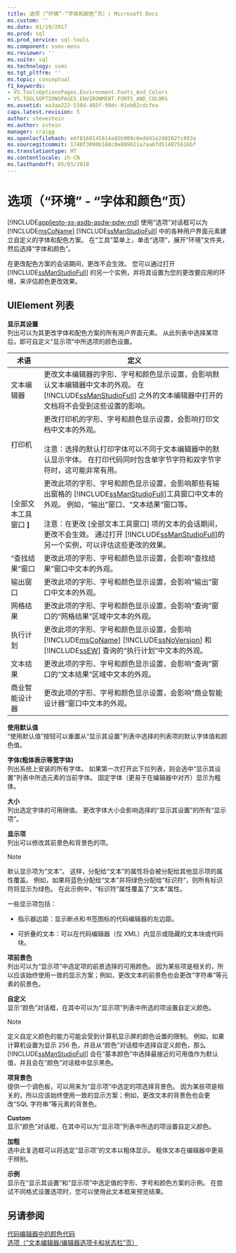```yaml
---
title: 选项（“环境”-“字体和颜色”页）| Microsoft Docs
ms.custom: ''
ms.date: 01/19/2017
ms.prod: sql
ms.prod_service: sql-tools
ms.component: ssms-menu
ms.reviewer: ''
ms.suite: sql
ms.technology: ssms
ms.tgt_pltfrm: ''
ms.topic: conceptual
f1_keywords:
- VS.ToolsOptionsPages.Environment.Fonts_And_Colors
- VS.TOOLSOPTIONSPAGES.ENVIRONMENT.FONTS_AND_COLORS
ms.assetid: ea3aa222-538d-485f-99dc-01eb02cdcfea
caps.latest.revision: 5
author: stevestein
ms.author: sstein
manager: craigg
ms.openlocfilehash: e4f8160145814a85b909c0edd41e240102fc893a
ms.sourcegitcommit: 1740f3090b168c0e809611a7aa6fd514075616bf
ms.translationtype: HT
ms.contentlocale: zh-CN
ms.lasthandoff: 05/03/2018
---
```

# <a name="options-environment---fonts-and-colors-page"></a>选项（“环境” - “字体和颜色”页）
[!INCLUDE[appliesto-ss-asdb-asdw-pdw-md](../../includes/appliesto-ss-asdb-asdw-pdw-md.md)]
使用“选项”对话框可以为 [!INCLUDE[msCoName](../../includes/msconame_md.md)] [!INCLUDE[ssManStudioFull](../../includes/ssmanstudiofull_md.md)] 中的各种用户界面元素建立自定义的字体和配色方案。 在“工具”菜单上，单击“选项”，展开“环境”文件夹，然后选择“字体和颜色”。  
  
在更改配色方案的会话期间，更改不会生效。 您可以通过打开 [!INCLUDE[ssManStudioFull](../../includes/ssmanstudiofull_md.md)] 的另一个实例，并将其设置为您的更改要应用的环境，来评估颜色更改效果。  
  
## <a name="uielement-list"></a>UIElement 列表  
**显示其设置**  
列出可以为其更改字体和配色方案的所有用户界面元素。 从此列表中选择某项后，即可自定义“显示项”中所选项的颜色设置。  
  
|术语|定义|  
|--------|--------------|  
|文本编辑器|更改文本编辑器的字形、字号和颜色显示设置，会影响默认文本编辑器中文本的外观。 在 [!INCLUDE[ssManStudioFull](../../includes/ssmanstudiofull_md.md)] 之外的文本编辑器中打开的文档将不会受到这些设置的影响。|  
|打印机|更改打印机的字形、字号和颜色显示设置，会影响打印文档中文本的外观。<br /><br />注意：选择的默认打印字体可以不同于文本编辑器中的默认显示字体。 在打印代码同时包含单字节字符和双字节字符时，这可能非常有用。|  
|[全部文本工具窗口 **]**|更改此项的字形、字号和颜色显示设置，会影响那些有输出窗格的 [!INCLUDE[ssManStudioFull](../../includes/ssmanstudiofull_md.md)]工具窗口中文本的外观。 例如，“输出”窗口、“文本结果”窗口等。<br /><br />注意：在更改 [全部文本工具窗口] 项的文本的会话期间，更改不会生效。 通过打开 [!INCLUDE[ssManStudioFull](../../includes/ssmanstudiofull_md.md)]的另一个实例，可以评估这些更改的效果。|  
|“查找结果”窗口|更改此项的字形、字号和颜色显示设置，会影响“查找结果”窗口中文本的外观。|  
|输出窗口|更改此项的字形、字号和颜色显示设置，会影响“输出”窗口中文本的外观。|  
|网格结果|更改此项的字形、字号和颜色显示设置，会影响“查询”窗口的“网格结果”区域中文本的外观。|  
|执行计划|更改此项的字形、字号和颜色显示设置，会影响 [!INCLUDE[msCoName](../../includes/msconame_md.md)] [!INCLUDE[ssNoVersion](../../includes/ssnoversion_md.md)] 和 [!INCLUDE[ssEW](../../includes/ssew_md.md)] 查询的“执行计划”中文本的外观。|  
|文本结果|更改此项的字形、字号和颜色显示设置，会影响“查询”窗口的“文本结果”区域中文本的外观。|  
|商业智能设计器|更改此项的字形、字号和颜色显示设置，会影响“商业智能设计器”窗口中文本的外观。|  
  
**使用默认值**  
“使用默认值”按钮可以重置从“显示其设置”列表中选择的列表项的默认字体值和颜色值。  
  
**字体(粗体表示等宽字体)**  
列出系统上安装的所有字体。 如果第一次打开此下拉列表，则会选中“显示其设置”列表中所选元素的当前字体。 固定字体（更易于在编辑器中对齐）显示为粗体。  
  
**大小**  
列出选定字体的可用磅值。 更改字体大小会影响选择的“显示其设置”的所有“显示项”。  
  
**显示项**  
列出可以修改其前景色和背景色的项。  
  
> [!NOTE]  
> 默认显示项为“文本”。 这样，分配给“文本”的属性将会被分配给其他显示项的属性覆盖。 例如，如果将蓝色分配给“文本”并将绿色分配给“标识符”，则所有标识符将显示为绿色。 在此示例中，“标识符”属性覆盖了“文本”属性。  
  
一些显示项包括：  
  
-   指示器边距：显示断点和书签图标的代码编辑器的左边距。  
  
-   可折叠的文本：可以在代码编辑器（仅 XML）内显示或隐藏的文本块或代码块。  
  
**项前景色**  
列出可以为“显示项”中选定项的前景选择的可用颜色。 因为某些项是相关的，所以应该始终使用一致的显示方案；例如，更改文本的前景色也会更改“字符串”等元素的前景色。  
  
**自定义**  
显示“颜色”对话框，在其中可以为“显示项”列表中所选的项设置自定义颜色。  
  
> [!NOTE]  
> 定义自定义颜色的能力可能会受到计算机显示屏的颜色设置的限制。 例如，如果计算机设置为显示 256 色，并且从“颜色”对话框中选择自定义颜色，那么 [!INCLUDE[ssManStudioFull](../../includes/ssmanstudiofull_md.md)] 会在“基本颜色”中选择最接近的可用值作为默认值，并且会在“颜色”对话框中显示黑色。  
  
**项背景色**  
提供一个调色板，可以用来为“显示项”中选定的项选择背景色。 因为某些项是相关的，所以应该始终使用一致的显示方案；例如，更改文本的背景色也会更改“SQL 字符串”等元素的背景色。  
  
**Custom**  
显示“颜色”对话框，在其中可以为“显示项”列表中所选的项设置自定义颜色。  
  
**加粗**  
选中此复选框可以将选定“显示项”的文本以粗体显示。 粗体文本在编辑器中更易于辨别。  
  
**示例**  
显示在“显示其设置”和“显示项”中选定值的字形、字号和颜色方案的示例。 在尝试不同格式设置选项时，您可以使用此文本框来预览结果。  
  
## <a name="see-also"></a>另请参阅  
[代码编辑器中的颜色代码](http://msdn.microsoft.com/en-us/802882dc-c997-4e3f-8a01-994bb43169ae)  
[选项（“文本编辑器/编辑器选项卡和状态栏”页）](http://msdn.microsoft.com/en-us/e4815678-7885-4631-878f-c6a2b857ee05)  
  
